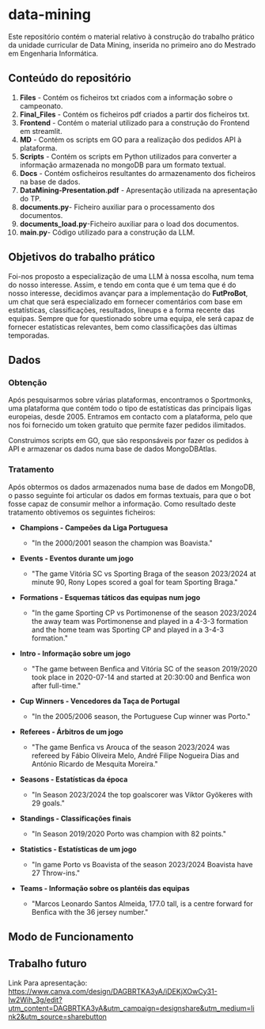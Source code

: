 # data-mining
Este repositório contém o material relativo à construção do trabalho prático da unidade curricular de Data Mining, inserida no primeiro ano do Mestrado em Engenharia Informática.

## Conteúdo do repositório
  1. **Files** - Contém os ficheiros txt criados com a informação sobre o campeonato.
  2. **Final_Files** - Contém os ficheiros pdf criados a partir dos ficheiros txt.
  3. **Frontend** - Contém o material utilizado para a construção do Frontend em streamlit.
  4. **MD** - Contém os scripts em GO para a realização dos pedidos API à plataforma.
  5. **Scripts** - Contém os scripts em Python utilizados para converter a informação armazenada no mongoDB para um formato textual.
  6. **Docs** - Contém osficheiros resultantes do armazenamento dos ficheiros na base de dados.
  7. **DataMining-Presentation.pdf** - Apresentação utilizada na apresentação do TP.
  8. **documents.py**- Ficheiro auxiliar para o processamento dos documentos.
  9. **documents_load.py**-Ficheiro auxiliar para o load dos documentos.
  10. **main.py**- Código utilizado para a construção da LLM.

## Objetivos do trabalho prático
Foi-nos proposto a especialização de uma LLM à nossa escolha, num tema do nosso interesse. Assim, e tendo em conta que é um tema que é do nosso interesse, decidimos avançar para a implementação do **FutProBot**, um chat que será especializado em fornecer  comentários com base em estatísticas, classificações, resultados, lineups e a forma recente das equipas. Sempre que for questionado sobre uma equipa, ele será capaz de fornecer estatísticas relevantes, bem como classificações das  ́ultimas temporadas.

## Dados
### Obtenção
Após pesquisarmos sobre várias plataformas, encontramos o Sportmonks, uma plataforma que contém todo o tipo de estatísticas das principais ligas europeias, desde 2005. Entramos em contacto com a plataforma, pelo que nos foi fornecido um token gratuito que permite fazer pedidos ilimitados.

Construimos scripts em GO, que são responsáveis por fazer os pedidos à API e armazenar os dados numa base de dados MongoDBAtlas.

### Tratamento
Após obtermos os dados armazenados numa base de dados em MongoDB, o passo seguinte foi articular os dados em formas textuais, para que o bot fosse capaz de consumir melhor a informação.
Como resultado deste tratamento obtivemos os seguintes ficheiros:


- **Champions - Campeões da Liga Portuguesa**
  - "In the 2000/2001 season the champion was Boavista."

- **Events - Eventos durante um jogo**
  - "The game Vitória SC vs Sporting Braga of the season 2023/2024 at minute 90, Rony Lopes scored a goal for team Sporting Braga."

- **Formations - Esquemas táticos das equipas num jogo**
  - "In the game Sporting CP vs Portimonense of the season 2023/2024 the away team was Portimonense and played in a 4-3-3 formation and the home team was Sporting CP and played in a 3-4-3 formation."

- **Intro - Informação sobre um jogo**
  - "The game between Benfica and Vitória SC of the season 2019/2020 took place in 2020-07-14 and started at 20:30:00 and Benfica won after full-time."

- **Cup Winners - Vencedores da Taça de Portugal**
  - "In the 2005/2006 season, the Portuguese Cup winner was Porto."

- **Referees - Árbitros de um jogo**
  - "The game Benfica vs Arouca of the season 2023/2024 was refereed by Fábio Oliveira Melo, André Filipe Nogueira Dias and António Ricardo de Mesquita Moreira."

- **Seasons - Estatísticas da época**
  - "In Season 2023/2024 the top goalscorer was Viktor Gyökeres with 29 goals."

- **Standings - Classificações finais**
  - "In Season 2019/2020 Porto was champion with 82 points."

- **Statistics - Estatísticas de um jogo**
  - "In game Porto vs Boavista of the season 2023/2024 Boavista have 27 Throw-ins."

- **Teams - Informação sobre os plantéis das equipas**
  - "Marcos Leonardo Santos Almeida, 177.0 tall, is a centre forward for Benfica with the 36 jersey number."


## Modo de Funcionamento


## Trabalho futuro


Link Para apresentação: https://www.canva.com/design/DAGBRTKA3yA/iDEKjXOwCy31-Iw2Wih_3g/edit?utm_content=DAGBRTKA3yA&utm_campaign=designshare&utm_medium=link2&utm_source=sharebutton

